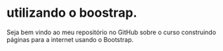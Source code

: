# utilizando o boostrap.

Seja bem vindo ao meu repositório no GitHub sobre o curso construindo páginas para a internet usando o Bootstrap.


